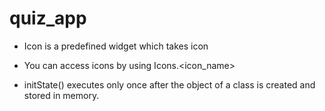 # quiz_app

- Icon is a predefined widget which takes icon

- You can access icons by using Icons.<icon_name>

* initState() executes only once after the object of a class is created and stored in memory.
